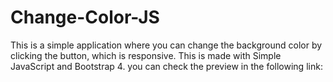 # Change-Color-JS
This is a simple application where you can change the background color by clicking the button, which is responsive. This is made with Simple JavaScript and Bootstrap 4. you can check the preview in the following link:
